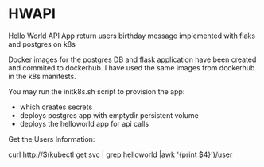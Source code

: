# HWAPI
Hello World API App return users birthday message implemented with flaks and postgres on k8s

Docker images for the postgres DB and flask application have been created and commited to dockerhub.
I have used the same images from dockerhub in the k8s manifests.


You may run the initk8s.sh script to provision the app:
 - which creates secrets
 - deploys postgres app with emptydir persistent volume
 - deploys the helloworld app for api calls
 
 Get the Users Information:
 
 curl http://$(kubectl get svc | grep helloworld |awk '{print $4}')/user
